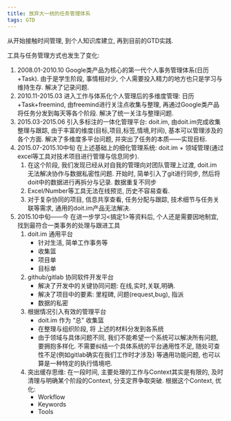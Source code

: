 ```yaml
---
title: 放弃大一统的任务管理体系
tags: GTD
---
```


从开始接触时间管理, 到个人知识库建立, 再到目前的GTD实践.

工具与任务管理方式也发生了变化:

1. 2008.01-2010.10 Google类产品为核心的第一代个人事务管理体系(日历+Task). 由于是学生阶段, 事情相对少, 个人需要投入精力的地方也只是学习与维持生存. 解决了记录问题.
2. 2010.11-2015.03 进入工作与体系化个人管理后的多维度管理: 日历+Task+freemind, 由freemind进行关注点收集与整理, 再通过Google类产品将任务分发到每天等各个阶段. 解决了统一关注与整理问题.
3. 2015.03-2015.06 引入多标注的一体化管理平台: doit.im, 由doit.im完成收集整理与跟踪, 由于丰富的维度(目标,项目,标签,情境,时间), 基本可以管理涉及的各个方面. 解决了多维度多平台问题, 并突出了任务的本质——实现目标.
4. 2015.07-2015.10中旬 在上述基础上的细化管理系统: doit.im + 领域管理(通过excel等工具对技术项目进行管理与信息同步).
    1. 在这个阶段, 我们发现已经从对自我的管理向对团队管理上过渡, doit.im 无法解决协作与数据私密性问题. 开始时, 简单引入了git进行同步, 然后将doit中的数据进行再拆分与记录. 数据重复不同步
    2. Excel/Number等工具无法在线预览, 历史不容易查看.
    3. 对于复杂协同的项目, 信息共享查看, 任务分配与跟踪, 技术细节与任务关联等需求, 通用的doit.im产品无法解决.
5. 2015.10中旬——今 在进一步学习<搞定1>等资料后, 个人还是需要因地制宜, 找到最符合一类事务的处理与跟进工具
    1. doit.im 通用平台
        * 针对生活, 简单工作事务等
        * 收集篮
        * 项目单
        * 目标单
    2. github/gitlab 协同软件开发平台
        * 解决了开发中的关键协同问题: 在线,实时,关联,明确.
        * 解决了项目中的要素: 里程碑, 问题(request,bug), 指派
        * 数据的私密
    3. 根据情况引入有效的管理平台
        * doit.im 作为 “总” 收集篮
        * 在整理与组织阶段, 将 上述的材料分发到各系统
        * 由于领域与具体问题不同, 我们不能希望一个系统可以解决所有问题, 要拥抱多样化. 不需要纠结一个具体系统的平台通用性不足, 随处可查性不足(例如gitlab确实在我们工作时才涉及) 等通用功能问题, 也可以算是一种特定的执行情境吧.
    4. 突出缓存思维: 在一段时间, 主要处理的工作与Context其实是有限的, 及时清理与明确某个阶段的Context, 分支定界争取突破. 根据这个Context, 优化:
        * Workflow
        * Keywords
        * Tools

